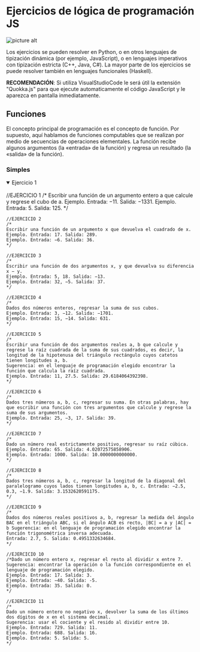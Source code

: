 
# Ejercicios de lógica de programación JS

![picture alt](https://encrypted-tbn0.gstatic.com/images?q=tbn:ANd9GcTg2Fy-vRSgOhWBWoMvVsmTrko9BVfNrhckcFowdlfJXA&s "JavaScript")

Los ejercicios se pueden resolver en Python, o en otros lenguajes de tipización dinámica (por ejemplo, JavaScript), o en lenguajes imperativos con tipización estricta (C++, Java, C#). La mayor parte de los ejercicios se puede resolver también en lenguajes funcionales (Haskell).

**RECOMENDACIÓN**: Si utiliza VisualStudioCode le será útil la extensión "Quokka.js" para que ejecute automaticamente el código JavaScript y le aparezca en pantalla inmediatamente.

## Funciones
El concepto principal de programación es el concepto de función. Por supuesto, aquí hablamos de funciones computables que se realizan por medio de secuencias de operaciones elementales. La función recibe algunos argumentos (la «entrada» de la función) y regresa un resultado (la «salida» de la función).

### Simples
<details open>
<summary>Ejercicio 1</summary>
<br>
//EJERCICIO 1
/*
Escribir una función de un argumento entero a que calcule y regrese el cubo de a.
Ejemplo. Entrada: −11. Salida: −1331.
Ejemplo. Entrada: 5. Salida: 125.
*/
</details>

```
//EJERCICIO 2
/*
Escribir una función de un argumento x que devuelva el cuadrado de x.
Ejemplo. Entrada: 17. Salida: 289.
Ejemplo. Entrada: −6. Salida: 36.
*/
```
```
//EJERCICIO 3
/*
Escribir una función de dos argumentos x, y que devuelva su diferencia x − y.
Ejemplo. Entrada: 5, 18. Salida: −13.
Ejemplo. Entrada: 32, −5. Salida: 37.
*/
```
```
//EJERCICIO 4
/*
Dados dos números enteros, regresar la suma de sus cubos.
Ejemplo. Entrada: 3, −12. Salida: −1701.
Ejemplo. Entrada: 15, −14. Salida: 631.
*/
```
```
//EJERCICIO 5
/*
Escribir una función de dos argumentos reales a, b que calcule y regrese la raíz cuadrada de la suma de sus cuadrados, es decir, la longitud de la hipotenusa del triángulo rectángulo cuyos catetos tienen longitudes a, b. 
Sugerencia: en el lenguaje de programación elegido encontrar la función que calcula la raíz cuadrada.
Ejemplo. Entrada: 11, 27.5. Salida: 29.6184064392398.
*/
```
```
//EJERCICIO 6
/*
Dados tres números a, b, c, regresar su suma. En otras palabras, hay que escribir una función con tres argumentos que calcule y regrese la suma de sus argumentos.
Ejemplo. Entrada: 25, −3, 17. Salida: 39.
*/
```
```
//EJERCICIO 7
/*
Dado un número real estrictamente positivo, regresar su raíz cúbica.
Ejemplo. Entrada: 65. Salida: 4.02072575858906.
Ejemplo. Entrada: 1000. Salida: 10.0000000000000.
*/
```
```
//EJERCICIO 8
/*
Dados tres números a, b, c, regresar la longitud de la diagonal del paralelogramo cuyos lados tienen longitudes a, b, c. Entrada: −2.5, 0.3, −1.9. Salida: 3.1532620591175.
*/
```
```
//EJERCICIO 9
/*
Dados dos números reales positivos a, b, regresar la medida del ángulo BAC en el triángulo ABC, si el ángulo ACB es recto, |BC| = a y |AC| = b Sugerencia: en el lenguaje de programación elegido encontrar la función trigonométrica inversa adecuada.
Entrada: 2.7, 5. Salida: 0.4951332634684.
*/
```
```
//EJERCICIO 10
/*Dado un número entero x, regresar el resto al dividir x entre 7.
Sugerencia: encontrar la operación o la función correspondiente en el lenguaje de programación elegido.
Ejemplo. Entrada: 17. Salida: 3.
Ejemplo. Entrada: −40. Salida: -5.
Ejemplo. Entrada: 35. Salida: 0.
*/
```
```
//EJERCICIO 11
/*
Dado un número entero no negativo x, devolver la suma de los últimos dos dígitos de x en el sistema decimal.
Sugerencia: usar el cociente y el resido al dividir entre 10.
Ejemplo. Entrada: 729. Salida: 11.
Ejemplo. Entrada: 688. Salida: 16.
Ejemplo. Entrada: 5. Salida: 5.
*/
```